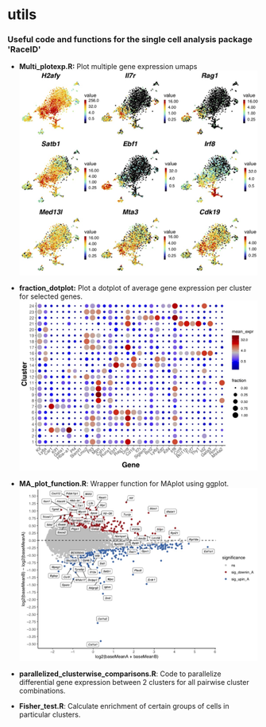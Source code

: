 # utils

### Useful code and functions for the single cell analysis package 'RaceID'


- **Multi_plotexp.R:** Plot multiple gene expression umaps
![alt text](./Multi_plotexp_example.jpg)

- **fraction_dotplot:** Plot a dotplot of average gene expression per cluster for selected genes. 
![alt text](./fraction_dotplot_example.jpg)

- **MA_plot_function.R**:  Wrapper function for MAplot using ggplot.  
  ![alt text](./MA_plot_example.jpg)
  
- **parallelized_clusterwise_comparisons.R**: Code to parallelize differential gene expression between 2 clusters for all pairwise cluster combinations.

- **Fisher_test.R**: Calculate enrichment of certain groups of cells in particular clusters.
